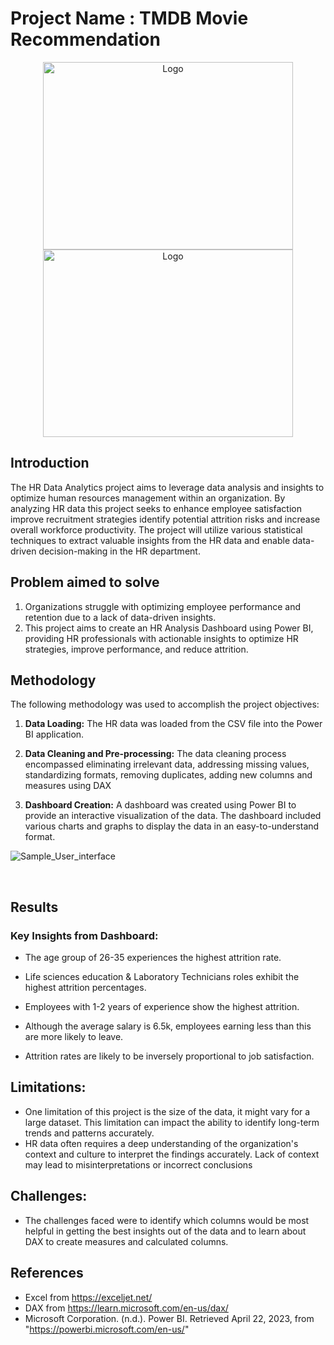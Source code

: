 # Project Name : TMDB Movie Recommendation
  
<p align="center">
    <img src="https://community.nasscom.in/sites/default/files/media/images/HR-Analytics.jpg" alt="Logo" width="400" height="300">
    <img src="https://editor.analyticsvidhya.com/uploads/76889recommender-system-for-movie-recommendation.jpg" alt="Logo" width="400" height="300">
    

  
</p>


## Introduction

The HR Data Analytics project aims to leverage data analysis and insights to optimize human resources management within an organization. By analyzing HR data this project seeks to enhance employee satisfaction improve recruitment strategies identify potential attrition risks and increase overall workforce productivity. The project will utilize various statistical techniques to extract valuable insights from the HR data and enable data-driven decision-making in the HR department.


## Problem aimed to solve

1. Organizations struggle with optimizing employee performance and retention due to a lack of data-driven insights. 
2. This project aims to create an HR Analysis Dashboard using Power BI, providing  HR professionals with actionable insights to optimize HR strategies, improve performance, and reduce attrition.



## Methodology

The following methodology was used to accomplish the project objectives:

1. **Data Loading:** The HR data was loaded from the CSV file into the Power BI application. 


2. **Data Cleaning and Pre-processing:** The data cleaning process encompassed eliminating irrelevant data, addressing missing values, standardizing formats, removing duplicates, adding new columns and measures using DAX

3. **Dashboard Creation:** A dashboard was created using Power BI to provide an interactive visualization of the data. The dashboard included various charts and graphs to display the data in an easy-to-understand format. 

![Sample_User_interface](https://drive.google.com/uc?export=download&id=1VkiJqkZOu2d5LZy7Pq_lCjm8K6wbaZ2k)



  
 <p>&nbsp;</p>


## Results

###  Key Insights from Dashboard:

- The age group of 26-35 experiences the highest attrition rate.

- Life sciences education & Laboratory Technicians roles exhibit the highest attrition percentages.
 
- Employees with 1-2 years of experience show the highest attrition.

- Although the average salary is 6.5k, employees earning less than this are more likely to leave.

- Attrition rates are likely to be inversely proportional to job satisfaction.


## Limitations:
   
- One limitation of this project is the size of the data, it might vary for a large dataset. This limitation can impact the ability to identify long-term trends and patterns accurately.
-  HR data often requires a deep understanding of the organization's context and culture to interpret the findings accurately. Lack of context may lead to misinterpretations or incorrect conclusions

## Challenges: 
   
- The challenges faced were to identify which columns would be most helpful in getting the best insights out of the data and to learn about DAX to create measures and calculated columns.


## References

- Excel from  https://exceljet.net/
- DAX from https://learn.microsoft.com/en-us/dax/
- Microsoft Corporation. (n.d.). Power BI. Retrieved April 22, 2023, from "https://powerbi.microsoft.com/en-us/"

  


 

